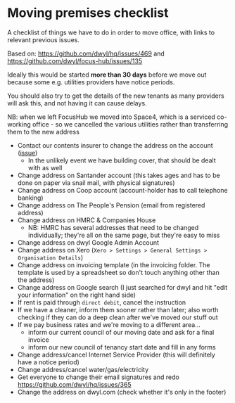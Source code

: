 # Moving premises checklist

A checklist of things we have to do in order to move office, with links to relevant previous issues.

Based on: https://github.com/dwyl/hq/issues/469 and https://github.com/dwyl/focus-hub/issues/135

Ideally this would be started **more than 30 days** before we move out because some e.g. utilities providers have notice periods.

You should also try to get the details of the new tenants as many providers will ask this, and not having it can cause delays.

NB: when we left FocusHub we moved into Space4, which is a serviced co-working office - so we cancelled the various utilities rather than transferring them to the new address

* Contact our contents insurer to change the address on the account ([issue](https://github.com/dwyl/hq/issues/256))
  * In the unlikely event we have building cover, that should be dealt with as well
* Change address on Santander account (this takes ages and has to be done on paper via snail mail, with physical signatures)
* Change address on Coop account (account-holder has to call telephone banking)
* Change address on The People's Pension (email from registered address)
* Change address on HMRC & Companies House
  * NB: HMRC has several addresses that need to be changed individually; they're all on the same page, but they're easy to miss
* Change address on dwyl Google Admin Account
* Change address on Xero (`Xero > Settings > General Settings > Organisation Details`)
* Change address on invoicing template (in the invoicing folder. The template is used by a spreadsheet so don't touch anything other than the address)
* Change address on Google search (I just searched for dwyl and hit "edit your information" on the right hand side)
* If rent is paid through `direct debit`, cancel the instruction
* If we have a cleaner, inform them sooner rather than later; also worth checking if they can do a deep clean after we've moved our stuff out
* If we pay business rates and we're moving to a different area...
  * inform our current council of our moving date and ask for a final invoice
  * inform our new council of tenancy start date and fill in any forms
* Change address/cancel Internet Service Provider (this will definitely have a notice period)
* Change address/cancel water/gas/electricity
* Get everyone to change their email signatures and redo https://github.com/dwyl/hq/issues/365
* Change the address on dwyl.com (check whether it's only in the footer)
